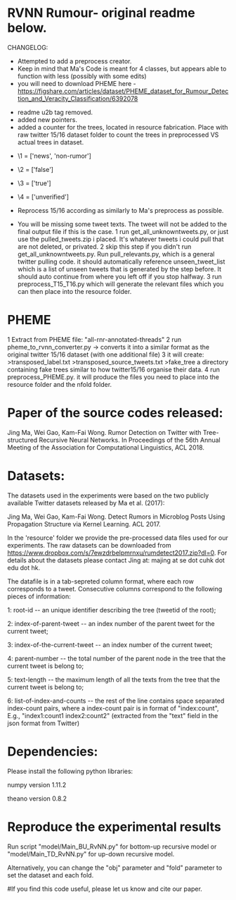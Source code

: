 # RVNN Rumour- original readme below.
CHANGELOG:
* Attempted to add a preprocess creator.
* Keep in mind that Ma's Code is meant for 4 classes, but appears able to function with less (possibly with some edits)
* you will need to download PHEME here - https://figshare.com/articles/dataset/PHEME_dataset_for_Rumour_Detection_and_Veracity_Classification/6392078


- readme u2b tag removed.
- added new pointers.
- added a counter for the trees, located in resource fabrication. Place with raw twitter 15/16 dataset folder to count the trees in preprocessed VS actual trees in dataset.

* \1 = ['news', 'non-rumor']
* \2 = ['false']
* \3 = ['true']
* \4 = ['unverified']

* Reprocess 15/16 according as similarly to Ma's preprocess as possible. 
* You will be missing some tweet texts. The tweet will not be added to the final output file if this is the case.
1  run get_all_unknowntweets.py, or just use the pulled_tweets.zip i placed. It's whatever tweets i could pull that are not deleted, or privated.
2 skip this step if you didn't run  get_all_unknowntweets.py.  Run pull_relevants.py, which is a general twitter pulling code. it should automatically reference unseen_tweet_list which is a list of unseen tweets that is generated by the step before. It should auto continue from where you left off if you stop halfway.
3 run preprocess_T15_T16.py which will generate the relevant files which you can then place into the resource folder.


# PHEME

1  Extract from PHEME file: "all-rnr-annotated-threads"
2  run pheme_to_rvnn_converter.py -> converts it into a similar format as the original twitter 15/16 dataset (with one additional file)
3  it will create: 
	>transposed_label.txt 
	>transposed_source_tweets.txt
	>fake_tree  a directory containing fake trees similar to how twitter15/16 organise their data.
4  run preprocess_PHEME.py. it will produce the files you need to place into the resource folder and the nfold folder.












# Paper of the source codes released:

Jing Ma, Wei Gao, Kam-Fai Wong. Rumor Detection on Twitter with Tree-structured Recursive Neural Networks. In Proceedings of the 56th Annual Meeting of the Association for Computational Linguistics, ACL 2018.

# Datasets:

The datasets used in the experiments were based on the two publicly available Twitter datasets released by Ma et al. (2017):

Jing Ma, Wei Gao, Kam-Fai Wong. Detect Rumors in Microblog Posts Using Propagation Structure via Kernel Learning. ACL 2017.

In the 'resource' folder we provide the pre-processed data files used for our experiments. The raw datasets can be downloaded from https://www.dropbox.com/s/7ewzdrbelpmrnxu/rumdetect2017.zip?dl=0. For details about the datasets please contact Jing at: majing at se dot cuhk dot edu dot hk.

The datafile is in a tab-sepreted column format, where each row corresponds to a tweet. Consecutive columns correspond to the following pieces of information:

1: root-id -- an unique identifier describing the tree (tweetid of the root);

2: index-of-parent-tweet -- an index number of the parent tweet for the current tweet;

3: index-of-the-current-tweet -- an index number of the current tweet;

4: parent-number -- the total number of the parent node in the tree that the current tweet is belong to;

5: text-length -- the maximum length of all the texts from the tree that the current tweet is belong to;

6: list-of-index-and-counts -- the rest of the line contains space separated index-count pairs, where a index-count pair is in format of "index:count", E.g., "index1:count1 index2:count2" (extracted from the "text" field in the json format from Twitter)


# Dependencies:
Please install the following python libraries:

numpy version 1.11.2

theano version 0.8.2

# Reproduce the experimental results
Run script "model/Main_BU_RvNN.py" for bottom-up recursive model or "model/Main_TD_RvNN.py" for up-down recursive model.

Alternatively, you can change the "obj" parameter and "fold" parameter to set the dataset and each fold.

#If you find this code useful, please let us know and cite our paper.
